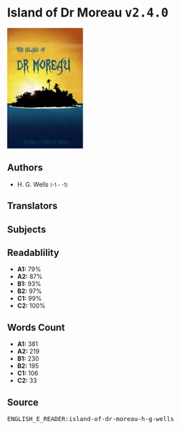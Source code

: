 # Island of Dr Moreau <kbd>v2.4.0</kbd>

![](./cover.medium.jpg "")

## Authors


 - H. G. Wells <small>(-1 - -1)</small>

## Translators



## Subjects



## Readablility


 - **A1:** 79%
 - **A2:** 87%
 - **B1:** 93%
 - **B2:** 97%
 - **C1:** 99%
 - **C2:** 100%

## Words Count


 - **A1:** 381
 - **A2:** 219
 - **B1:** 230
 - **B2:** 195
 - **C1:** 106
 - **C2:** 33

## Source


<kbd>ENGLISH_E_READER:island-of-dr-moreau-h-g-wells</kbd>
